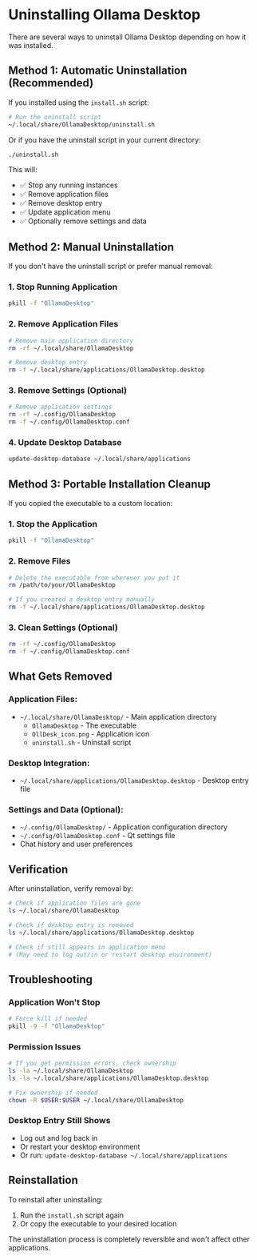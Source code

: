 # Uninstalling Ollama Desktop

There are several ways to uninstall Ollama Desktop depending on how it was installed.

## Method 1: Automatic Uninstallation (Recommended)

If you installed using the `install.sh` script:

```bash
# Run the uninstall script
~/.local/share/OllamaDesktop/uninstall.sh
```

Or if you have the uninstall script in your current directory:
```bash
./uninstall.sh
```

This will:
- ✅ Stop any running instances
- ✅ Remove application files
- ✅ Remove desktop entry
- ✅ Update application menu
- ✅ Optionally remove settings and data

## Method 2: Manual Uninstallation

If you don't have the uninstall script or prefer manual removal:

### 1. Stop Running Application
```bash
pkill -f "OllamaDesktop"
```

### 2. Remove Application Files
```bash
# Remove main application directory
rm -rf ~/.local/share/OllamaDesktop

# Remove desktop entry
rm -f ~/.local/share/applications/OllamaDesktop.desktop
```

### 3. Remove Settings (Optional)
```bash
# Remove application settings
rm -rf ~/.config/OllamaDesktop
rm -f ~/.config/OllamaDesktop.conf
```

### 4. Update Desktop Database
```bash
update-desktop-database ~/.local/share/applications
```

## Method 3: Portable Installation Cleanup

If you copied the executable to a custom location:

### 1. Stop the Application
```bash
pkill -f "OllamaDesktop"
```

### 2. Remove Files
```bash
# Delete the executable from wherever you put it
rm /path/to/your/OllamaDesktop

# If you created a desktop entry manually
rm -f ~/.local/share/applications/OllamaDesktop.desktop
```

### 3. Clean Settings (Optional)
```bash
rm -rf ~/.config/OllamaDesktop
rm -f ~/.config/OllamaDesktop.conf
```

## What Gets Removed

### Application Files:
- `~/.local/share/OllamaDesktop/` - Main application directory
  - `OllamaDesktop` - The executable
  - `OllDesk_icon.png` - Application icon
  - `uninstall.sh` - Uninstall script

### Desktop Integration:
- `~/.local/share/applications/OllamaDesktop.desktop` - Desktop entry file

### Settings and Data (Optional):
- `~/.config/OllamaDesktop/` - Application configuration directory
- `~/.config/OllamaDesktop.conf` - Qt settings file
- Chat history and user preferences

## Verification

After uninstallation, verify removal by:

```bash
# Check if application files are gone
ls ~/.local/share/OllamaDesktop

# Check if desktop entry is removed
ls ~/.local/share/applications/OllamaDesktop.desktop

# Check if still appears in application menu
# (May need to log out/in or restart desktop environment)
```

## Troubleshooting

### Application Won't Stop
```bash
# Force kill if needed
pkill -9 -f "OllamaDesktop"
```

### Permission Issues
```bash
# If you get permission errors, check ownership
ls -la ~/.local/share/OllamaDesktop
ls -la ~/.local/share/applications/OllamaDesktop.desktop

# Fix ownership if needed
chown -R $USER:$USER ~/.local/share/OllamaDesktop
```

### Desktop Entry Still Shows
- Log out and log back in
- Or restart your desktop environment
- Or run: `update-desktop-database ~/.local/share/applications`

## Reinstallation

To reinstall after uninstalling:
1. Run the `install.sh` script again
2. Or copy the executable to your desired location

The uninstallation process is completely reversible and won't affect other applications.
